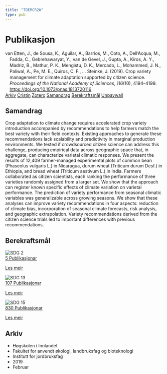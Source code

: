 ```yaml
---
title: "TDEMCR2W"
type: pub
---
```

<h1>Publikasjon</h1>
<article id="csl-bib-container-TDEMCR2W" class="csl-bib-container">
  <div class="csl-bib-body" style="line-height: 1.35; padding-left: 1em; text-indent:-1em;">
  <div class="csl-entry">van Etten, J., de Sousa, K., Aguilar, A., Barrios, M., Coto, A., Dell&#x2019;Acqua, M., Fadda, C., Gebrehawaryat, Y., van de Gevel, J., Gupta, A., Kiros, A. Y., Madriz, B., Mathur, P. K., Mengistu, D. K., Mercado, L., Mohammed, J. N., Paliwal, A., Pe, M. E., Quiros, C. F., &#x2026; Steinke, J. (2019). Crop variety management for climate adaptation supported by citizen science. <i>Proceedings of the National Academy of Sciences</i>, <i>116</i>(10), 4194&#x2013;4199. <a href="https://doi.org/10.1073/pnas.1813720116">https://doi.org/10.1073/pnas.1813720116</a></div>
</div>
  <div class="csl-bib-buttons">
    <a href="#taxonomy-article-TDEMCR2W" class="csl-bib-button">Arkiv</a>
    <a href="https://app.cristin.no/results/show.jsf?id=1678959" alt="Cristin URL" class="csl-bib-button">Cristin</a>
    <a href="http://zotero.org/groups/5402882/items/TDEMCR2W" alt="Zotero URL" class="csl-bib-button">Zotero</a>
    <a href="#abstract-article-TDEMCR2W" class="csl-bib-button">Samandrag</a>
    <a href="#sdg-article-TDEMCR2W" class="csl-bib-button">Berekraftsmål</a>
    <a href="https://www.pnas.org/content/pnas/116/10/4194.full.pdf" class="csl-bib-button">Unpaywall</a>
  </div>
  <div id="csl-bib-meta-container-TDEMCR2W"></div>
</article>
<div id="csl-bib-meta-TDEMCR2W" class="csl-bib-meta">
  <article id="abstract-article-TDEMCR2W" class="abstract-article">
    <h1>Samandrag</h1>
    Crop adaptation to climate change requires accelerated crop variety introduction accompanied by recommendations to help farmers match the best variety with their field contexts. Existing approaches to generate these recommendations lack scalability and predictivity in marginal production environments. We tested if crowdsourced citizen science can address this challenge, producing empirical data across geographic space that, in aggregate, can characterize varietal climatic responses. We present the results of 12,409 farmer-managed experimental plots of common bean (Phaseolus vulgaris L.) in Nicaragua, durum wheat (Triticum durum Desf.) in Ethiopia, and bread wheat (Triticum aestivum L.) in India. Farmers collaborated as citizen scientists, each ranking the performance of three varieties randomly assigned from a larger set. We show that the approach can register known specific effects of climate variation on varietal performance. The prediction of variety performance from seasonal climatic variables was generalizable across growing seasons. We show that these analyses can improve variety recommendations in four aspects: reduction of climate bias, incorporation of seasonal climate forecasts, risk analysis, and geographic extrapolation. Variety recommendations derived from the citizen science trials led to important differences with previous recommendations.
  </article>
  <article id="sdg-article-TDEMCR2W" class="sdg-article">
    <h1>Berekraftsmål</h1>
    <div class="sdg-container"><div id="sdg2" class="sdg"> <img src="{{< params subfolder >}}images/sdg/sdg02_no.png" class="image" alt="SDG 2"> <div class="sdg-overlay"> <a href="{{< params subfolder >}}no/archive/?sdg=2#archive" class="sdg-publication-count"><span>5</span> Publikasjonar</a> <p><a href="NA" class="sdg-read-more">Les meir</a></p> </div> </div> <div id="sdg13" class="sdg"> <img src="{{< params subfolder >}}images/sdg/sdg13_no.png" class="image" alt="SDG 13"> <div class="sdg-overlay"> <a href="{{< params subfolder >}}no/archive/?sdg=13#archive" class="sdg-publication-count"><span>107</span> Publikasjonar</a> <p><a href="NA" class="sdg-read-more">Les meir</a></p> </div> </div> <div id="sdg15" class="sdg"> <img src="{{< params subfolder >}}images/sdg/sdg15_no.png" class="image" alt="SDG 15"> <div class="sdg-overlay"> <a href="{{< params subfolder >}}no/archive/?sdg=15#archive" class="sdg-publication-count"><span>830</span> Publikasjonar</a> <p><a href="NA" class="sdg-read-more">Les meir</a></p> </div> </div></div>
  </article>
  <article id="taxonomy-article-TDEMCR2W" class="taxonomy-article">
    <h1>Arkiv</h1>
    <ul>
      <li>Høgskolen i Innlandet</li>
      <li>Fakultet for anvendt økologi, landbruksfag og bioteknologi</li>
      <li>Institutt for jordbruksfag</li>
      <li>2019</li>
      <li>Februar</li>
    </ul>
  </article>
</div>
